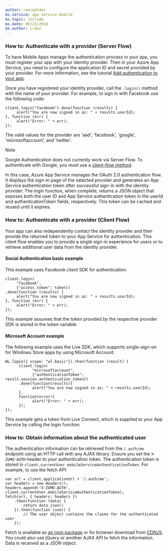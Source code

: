 ```yaml
---
author: conceptdev
ms.service: app-service-mobile
ms.topic: include
ms.date: 08/23/2018
ms.author: crdun
---
```

### <a name="server-auth"></a>How to: Authenticate with a provider (Server Flow)
To have Mobile Apps manage the authentication process in your app, you must register your app with your identity
provider. Then in your Azure App Service, you need to configure the application ID and secret provided by your provider.
For more information, see the tutorial [Add authentication to your app](../articles/app-service-mobile/app-service-mobile-cordova-get-started-users.md).

Once you have registered your identity provider, call the `.login()` method with the name of your provider. For
example, to sign in with Facebook use the following code:

```
client.login("facebook").done(function (results) {
     alert("You are now signed in as: " + results.userId);
}, function (err) {
     alert("Error: " + err);
});
```

The valid values for the provider are 'aad', 'facebook', 'google', 'microsoftaccount', and 'twitter'.

> [!NOTE]
> Google Authentication does not currently work via Server Flow.  To authenticate with Google, you must
> use a [client-flow method](#client-auth).

In this case, Azure App Service manages the OAuth 2.0 authentication flow.  It displays the sign-in page of the selected
provider and generates an App Service authentication token after successful sign-in with the identity provider. The login
function, when complete, returns a JSON object that exposes both the user ID and App Service authentication token
in the userId and authenticationToken fields, respectively. This token can be cached and reused until it expires.

### <a name="client-auth"></a>How to: Authenticate with a provider (Client Flow)

Your app can also independently contact the identity provider and then provide the returned token to your App Service for
authentication. This client flow enables you to provide a single sign-in experience for users or to retrieve additional
user data from the identity provider.

#### Social Authentication basic example

This example uses Facebook client SDK for authentication:

```
client.login(
     "facebook",
     {"access_token": token})
.done(function (results) {
     alert("You are now signed in as: " + results.userId);
}, function (err) {
     alert("Error: " + err);
});

```
This example assumes that the token provided by the respective provider SDK is stored in the token variable.

#### Microsoft Account example

The following example uses the Live SDK, which supports single-sign-on for Windows Store apps by using Microsoft Account:

```
WL.login({ scope: "wl.basic"}).then(function (result) {
      client.login(
            "microsoftaccount",
            {"authenticationToken": result.session.authentication_token})
      .done(function(results){
            alert("You are now signed in as: " + results.userId);
      },
      function(error){
            alert("Error: " + err);
      });
});

```

This example gets a token from Live Connect, which is supplied to your App Service by calling the login function.

### <a name="auth-getinfo"></a>How to: Obtain information about the authenticated user

The authentication information can be retrieved from the `/.auth/me` endpoint using an HTTP call with any AJAX
library.  Ensure you set the `X-ZUMO-AUTH` header to your authentication token.  The authentication token
is stored in `client.currentUser.mobileServiceAuthenticationToken`.  For example, to use the fetch API:

```
var url = client.applicationUrl + '/.auth/me';
var headers = new Headers();
headers.append('X-ZUMO-AUTH', client.currentUser.mobileServiceAuthenticationToken);
fetch(url, { headers: headers })
    .then(function (data) {
        return data.json()
    }).then(function (user) {
        // The user object contains the claims for the authenticated user
    });
```

Fetch is available as [an npm package](https://www.npmjs.com/package/whatwg-fetch) or for browser
download from [CDNJS](https://cdnjs.com/libraries/fetch). You could also use jQuery or another AJAX API
to fetch the information.  Data is received as a JSON object.
